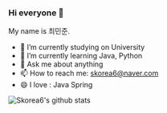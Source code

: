 ### Hi everyone 👋

My name is 최민준.

- 🔭 I’m currently studying on University
- 🌱 I’m currently learning Java, Python
- 💬 Ask me about anything
- 📫 How to reach me: skorea6@naver.com
- 😄 I love : Java Spring


![Skorea6's github stats](https://github-readme-stats.vercel.app/api?username=skorea6&count_private=true&show_icons=true&theme=swift)
